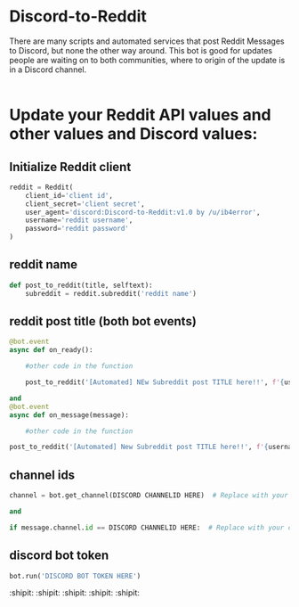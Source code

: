 # Discord-to-Reddit 
There are many scripts and automated services that post Reddit Messages to Discord, but none the other way around. This bot is good for updates people are waiting on to both communities, where to origin of the update is in a Discord channel.
<br><br>
# Update your Reddit API values and other values and Discord values:
## Initialize Reddit client

```python
reddit = Reddit(
    client_id='client id',
    client_secret='client secret',
    user_agent='discord:Discord-to-Reddit:v1.0 by /u/ib4error',
    username='reddit username',
    password='reddit password'
)
```
## reddit name
```python
def post_to_reddit(title, selftext):
    subreddit = reddit.subreddit('reddit name')
```
## reddit post title (both bot events)
```python
@bot.event
async def on_ready():

    #other code in the function

    post_to_reddit('[Automated] NEw Subreddit post TITLE here!!', f'{username}: {last_message.content}')

and
@bot.event
async def on_message(message):

    #other code in the function

post_to_reddit('[Automated] New Subreddit post TITLE here!!', f'{username}: {message.content}')
```
## channel ids
```python
channel = bot.get_channel(DISCORD CHANNELID HERE)  # Replace with your channel ID

and

if message.channel.id == DISCORD CHANNELID HERE:  # Replace with your channel ID
```
## discord bot token
```python
bot.run('DISCORD BOT TOKEN HERE')
```
:shipit: :shipit: :shipit: :shipit: :shipit:
